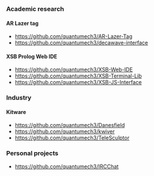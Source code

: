 ### Academic research
#### AR Lazer tag
- https://github.com/quantumech3/AR-Lazer-Tag
- https://github.com/quantumech3/decawave-interface

#### XSB Prolog Web IDE
- https://github.com/quantumech3/XSB-Web-IDE
- https://github.com/quantumech3/XSB-Terminal-Lib
- https://github.com/quantumech3/XSB-JS-Interface

### Industry
#### Kitware
- https://github.com/quantumech3/Danesfield
- https://github.com/quantumech3/kwiver
- https://github.com/quantumech3/TeleSculptor

### Personal projects
- https://github.com/quantumech3/IRCChat

<!--
**quantumech3/quantumech3** is a ✨ _special_ ✨ repository because its `README.md` (this file) appears on your GitHub profile.

Here are some ideas to get you started:

- 🔭 I’m currently working on ...
- 🌱 I’m currently learning ...
- 👯 I’m looking to collaborate on ...
- 🤔 I’m looking for help with ...
- 💬 Ask me about ...
- 📫 How to reach me: ...
- 😄 Pronouns: ...
- ⚡ Fun fact: ...
-->

